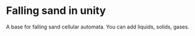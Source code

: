 # Falling sand in unity
 A base for falling sand cellular automata. You can add liquids, solids, gases.

